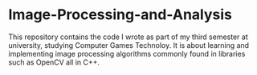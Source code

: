 # Image-Processing-and-Analysis
This repository contains the code I wrote as part of my third semester at university, studying Computer Games Technoloy.
It is about learning and implementing image processing algorithms commonly found in libraries such as OpenCV all in C++.
